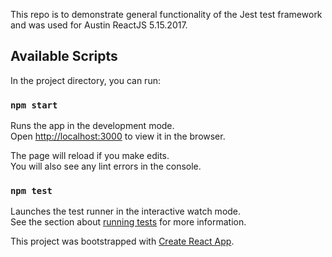 This repo is to demonstrate general functionality of the Jest test framework and was used  for Austin ReactJS 5.15.2017.

## Available Scripts

In the project directory, you can run:

### `npm start`

Runs the app in the development mode.<br>
Open [http://localhost:3000](http://localhost:3000) to view it in the browser.

The page will reload if you make edits.<br>
You will also see any lint errors in the console.

### `npm test`

Launches the test runner in the interactive watch mode.<br>
See the section about [running tests](#running-tests) for more information.

This project was bootstrapped with [Create React App](https://github.com/facebookincubator/create-react-app).
